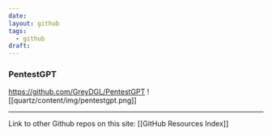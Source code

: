 ```yaml
---
date: 
layout: github
tags:
  - github
draft:
---
```

### PentestGPT

https://github.com/GreyDGL/PentestGPT
![[quartz/content/img/pentestgpt.png]]


---
Link to other Github repos on this site: [[GitHub Resources Index]]
